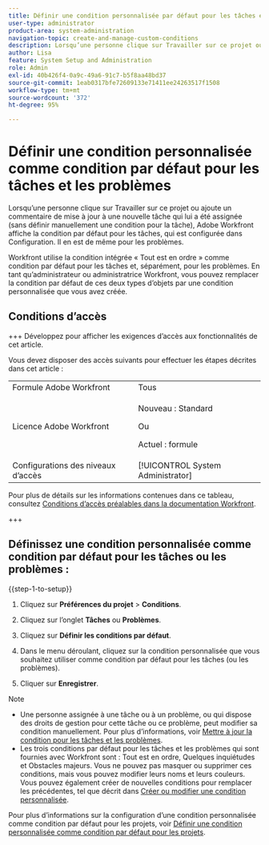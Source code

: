 ```yaml
---
title: Définir une condition personnalisée par défaut pour les tâches et les événements
user-type: administrator
product-area: system-administration
navigation-topic: create-and-manage-custom-conditions
description: Lorsqu’une personne clique sur Travailler sur ce projet ou ajoute un commentaire de mise à jour à une nouvelle tâche qui lui a été assignée (sans définir manuellement une condition pour la tâche), Adobe Workfront affiche la condition par défaut pour les tâches, qui est configurée dans Configuration. Il en est de même pour les problèmes.
author: Lisa
feature: System Setup and Administration
role: Admin
exl-id: 40b426f4-0a9c-49a6-91c7-b5f8aa48bd37
source-git-commit: 1eab0317bfe72609133e71411ee24263517f1508
workflow-type: tm+mt
source-wordcount: '372'
ht-degree: 95%

---
```


# Définir une condition personnalisée comme condition par défaut pour les tâches et les problèmes

Lorsqu’une personne clique sur Travailler sur ce projet ou ajoute un commentaire de mise à jour à une nouvelle tâche qui lui a été assignée (sans définir manuellement une condition pour la tâche), Adobe Workfront affiche la condition par défaut pour les tâches, qui est configurée dans Configuration. Il en est de même pour les problèmes.

Workfront utilise la condition intégrée « Tout est en ordre » comme condition par défaut pour les tâches et, séparément, pour les problèmes. En tant qu’administrateur ou administratrice Workfront, vous pouvez remplacer la condition par défaut de ces deux types d’objets par une condition personnalisée que vous avez créée.

## Conditions d’accès

+++ Développez pour afficher les exigences d’accès aux fonctionnalités de cet article.

Vous devez disposer des accès suivants pour effectuer les étapes décrites dans cet article :

<table style="table-layout:auto"> 
 <col> 
 <col> 
 <tbody> 
  <tr> 
   <td role="rowheader">Formule Adobe Workfront</td> 
   <td>Tous</td> 
  </tr> 
  <tr> 
  <tr> 
   <td role="rowheader">Licence Adobe Workfront</td> 
   <td><p>Nouveau : Standard</p>
       <p>Ou</p>
       <p>Actuel : formule</p></td>
  </tr> 
  </tr> 
  <tr> 
   <td role="rowheader">Configurations des niveaux d’accès</td> 
   <td>[!UICONTROL System Administrator]</td>
  </tr> 
 </tbody> 
</table>

Pour plus de détails sur les informations contenues dans ce tableau, consultez [Conditions d’accès préalables dans la documentation Workfront](/help/quicksilver/administration-and-setup/add-users/access-levels-and-object-permissions/access-level-requirements-in-documentation.md).

+++

## Définissez une condition personnalisée comme condition par défaut pour les tâches ou les problèmes :

{{step-1-to-setup}}

1. Cliquez sur **Préférences du projet** > **Conditions**.

1. Cliquez sur l’onglet **Tâches** ou **Problèmes**.

1. Cliquez sur **Définir les conditions par défaut**.
1. Dans le menu déroulant, cliquez sur la condition personnalisée que vous souhaitez utiliser comme condition par défaut pour les tâches (ou les problèmes).
1. Cliquer sur **Enregistrer**.

>[!NOTE]
>
>* Une personne assignée à une tâche ou à un problème, ou qui dispose des droits de gestion pour cette tâche ou ce problème, peut modifier sa condition manuellement. Pour plus d’informations, voir [Mettre à jour la condition pour les tâches et les problèmes](../../../manage-work/projects/updating-work-in-a-project/update-condition-for-tasks-and-issues.md).
>* Les trois conditions par défaut pour les tâches et les problèmes qui sont fournies avec Workfront sont : Tout est en ordre, Quelques inquiétudes et Obstacles majeurs. Vous ne pouvez pas masquer ou supprimer ces conditions, mais vous pouvez modifier leurs noms et leurs couleurs. Vous pouvez également créer de nouvelles conditions pour remplacer les précédentes, tel que décrit dans [Créer ou modifier une condition personnalisée](../../../administration-and-setup/customize-workfront/create-manage-custom-conditions/create-edit-custom-conditions.md).

Pour plus d’informations sur la configuration d’une condition personnalisée comme condition par défaut pour les projets, voir [Définir une condition personnalisée comme condition par défaut pour les projets](../../../administration-and-setup/customize-workfront/create-manage-custom-conditions/set-custom-condition-default-projects.md).
